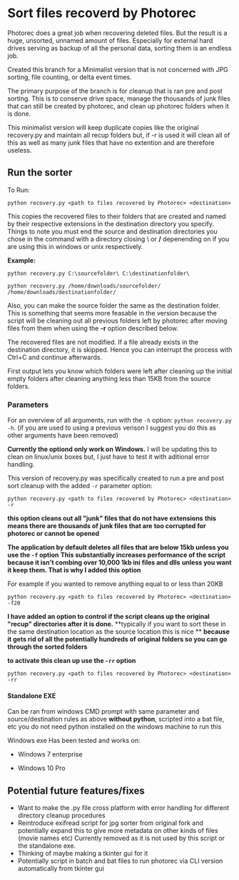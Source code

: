 # Sort files recoverd by Photorec

Photorec does a great job when recovering deleted files. But the result is a huge, unsorted, unnamed amount of files. Especially for external hard drives serving as backup of all the personal data, sorting them is an endless job.

Created this branch for a Minimalist version that is not concerned with JPG sorting, file counting, or delta event times.

The primary purpose of the branch is for cleanup that is ran pre and post sorting.  This is to conserve drive space, manage the thousands of junk files that can still be created by photorec, and clean up photorec folders when it is done.  

This minimalist version will keep duplicate copies like the original recovery.py and maintain all recup folders but, if -r is used it will clean all of this as well as many junk files that have no extention and are therefore useless.  


## Run the sorter

To Run:

```python recovery.py <path to files recovered by Photorec> <destination>```

This copies the recovered files to their folders that are created and named by their respective extensions in the destination directory you specify.  Things to note you must end the source and destination directories you chose in the command with a directory closing \ or **/** depenending on if you are using this in windows or unix respectively. 

**Example:**

```python recovery.py C:\sourcefolder\ C:\destinationfolder\```

```python recovery.py /home/downloads/sourcefolder/ /home/downloads/destinationfolder/```

Also, you can make the source folder the same as the destination folder.  This is something that seems more feasable in the version because the script will be cleaning out all previous folders left by photorec after moving files from them when using the **-r** option described below.  

The recovered files are not modified. If a file already exists in the destination directory, it is skipped. Hence you can interrupt the process with Ctrl+C and continue afterwards.

First output lets you know which folders were left after cleaning up the initial empty folders after cleaning anything less than 15KB from the source folders.  

### Parameters

For an overview of all arguments, run with the `-h` option: ```python recovery.py -h```.
(if you are used to using a previous verison I suggest you do this as other arguments have been removed)


**Currently the optiond only work on Windows.**
I will be updating this to clean on linux/unix boxes but, I just have to test it with aditional error handling.

This version of recovery.py was specifically created to run a pre and post sort cleanup with the added `-r` 
parameter option:

```python recovery.py <path to files recovered by Photorec> <destination> -r```

**this option cleans out all "junk" files that do not have extensions**
**this means there are thousands of junk files that are**
**too corrupted for photorec or cannot be opened**

**The application by default deletes all files that are below 15kb unless you use the `-f` option**
**This substantially increases performance of the script because it isn't combing over 10,000 1kb ini files and dlls**
**unless you want it keep them.  That is why I added this option**

For example if you wanted to remove anything equal to or less than 20KB 

```python recovery.py <path to files recovered by Photorec> <destination> -f20```

**I have added an option to control if the script cleans up the original "recup" directories after it is done.** 
**typically if you want to sort these in the same destination location as the source location this is nice **
**because it gets rid of all the potentially hundreds of original folders so you can go through the sorted folders**

**to activate this clean up use the `-rr` option**

```python recovery.py <path to files recovered by Photorec> <destination> -rr```

#### Standalone EXE 

Can be ran from windows CMD prompt with same parameter and source/destination rules as above **without python**, scripted into a bat file, etc
you do not need python installed on the windows machine to run this 

Windows exe Has been tested and works on: 

- Windows 7 enterprise

- Windows 10 Pro

## Potential future features/fixes
- Want to make the .py file cross platform with error handling for different directory cleanup procedures
- Reintroduce exifread script for jpg sorter from original fork and potentially expand this to give more metadata on other kinds of files (movie names etc) Currently removed as it is not used by this script or the standalone exe.
- Thinking of maybe making a tkinter gui for it
- Potentially script in batch and bat files to run photorec via CLI version automatically from tkinter gui

